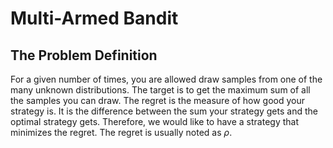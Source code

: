 # Multi-Armed Bandit


## The Problem Definition
For a given number of times, you are allowed draw samples from one of the many unknown distributions.
The target is to get the maximum sum of all the samples you can draw.
The regret is the measure of how good your strategy is.
It is the difference between the sum your strategy gets and the optimal strategy gets.
Therefore, we would like to have a strategy that minimizes the regret.
The regret is usually noted as $\rho$.
